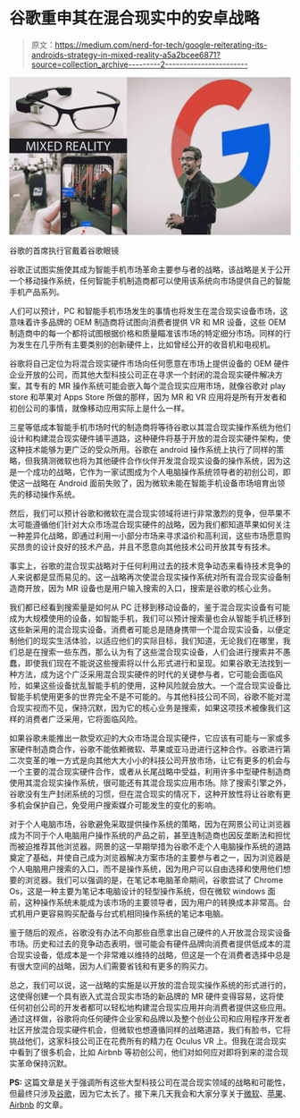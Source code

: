 # 谷歌重申其在混合现实中的安卓战略

> 原文：<https://medium.com/nerd-for-tech/google-reiterating-its-androids-strategy-in-mixed-reality-a5a2bcee6871?source=collection_archive---------2----------------------->

![](img/1b60a1db9d235db85c0f11bd21cfc6a7.png)

谷歌的首席执行官戴着谷歌眼镜

谷歌正试图实施使其成为智能手机市场革命主要参与者的战略，该战略是关于公开一个移动操作系统，任何智能手机制造商都可以使用该系统向市场提供自己的智能手机产品系列。

人们可以预计，PC 和智能手机市场发生的事情也将发生在混合现实设备市场，这意味着许多品牌的 OEM 制造商将试图向消费者提供 VR 和 MR 设备，这些 OEM 制造商中的每一个都将试图根据价格和质量瞄准该市场的特定细分市场。同样的行为发生在几乎所有主要类别的创新硬件上，比如曾经公开的收音机和电视机。

谷歌将自己定位为将混合现实硬件市场向任何愿意在市场上提供设备的 OEM 硬件企业开放的公司，而其他大型科技公司正在寻求一个封闭的混合现实硬件解决方案，其专有的 MR 操作系统可能会嵌入每个混合现实应用市场，就像谷歌对 play store 和苹果对 Apps Store 所做的那样，因为 MR 和 VR 应用将是所有开发者和初创公司的事情，就像移动应用实际上是什么一样。

三星等低成本智能手机市场时代的制造商将等待谷歌以其混合现实操作系统为他们设计和构建混合现实硬件铺平道路，这种硬件将基于开放的混合现实硬件架构，使这种技术能够为更广泛的受众所用。谷歌在 android 操作系统上执行了同样的策略，但我猜测微软也将为其他硬件合作伙伴开发混合现实设备的操作系统，因为这是一个成功的战略，它作为一家试图成为个人电脑操作系统领导者的初创公司，即使这一战略在 Android 面前失败了，因为微软未能在智能手机设备市场培育出领先的移动操作系统。

然后，我们可以预计谷歌和微软在混合现实领域将进行非常激烈的竞争，但苹果不太可能遵循他们针对大众市场混合现实硬件的战略，因为我们都知道苹果如何关注一种差异化战略，即通过利用一小部分市场来寻求溢价和高利润，这些市场愿意购买昂贵的设计良好的技术产品，并且不愿意向其他技术公司开放其专有技术。

事实上，谷歌的混合现实战略对于任何利用过去的技术竞争动态来看待技术竞争的人来说都是显而易见的。这一战略再次使混合现实操作系统对所有混合现实设备制造商开放，因为 MR 设备也是用户输入搜索的入口，搜索是谷歌的核心业务。

我们都已经看到搜索量是如何从 PC 迁移到移动设备的，鉴于混合现实设备有可能成为大规模使用的设备，如智能手机，我们可以预计搜索量也会从智能手机迁移到这些新采用的混合现实设备。消费者可能总是随身携带一个混合现实设备，以便定制他们的现实生活体验，以适应他们的实际目标，我们知道，无论我们在哪里，我们总是在搜索一些东西，那么认为有了这些混合现实设备，人们会进行搜索并不愚蠢，即使我们现在不能说这些搜索将以什么形式进行和呈现。如果谷歌无法找到一种方法，成为这个广泛采用混合现实硬件的时代的关键参与者，它可能会面临风险，如果这些设备扰乱智能手机的使用，这种风险就会放大。一个混合现实设备比智能手机使用更多的世界完全不是不可能的。与其他科技公司不同，谷歌不能对混合现实视而不见，保持沉默，因为它的核心业务是搜索，如果这项技术被像我们这样的消费者广泛采用，它将面临风险。

如果谷歌未能推出一款受欢迎的大众市场混合现实硬件，它应该有可能与一家或多家硬件制造商合作，谷歌不能依赖微软、苹果或亚马逊进行这种合作。谷歌进行第二次变革的唯一方式是向其他大大小小的科技公司开放市场，让它有更多的机会与一个主要的混合现实硬件合作，或者从长尾战略中受益，利用许多中型硬件制造商使用其混合现实操作系统，很可能还有其混合现实应用市场。除了搜索引擎之外，谷歌没有生产封闭系统的习惯，但在混合现实的情况下，这种开放性将让谷歌有更多机会保护自己，免受用户搜索媒介可能发生的变化的影响。

对于个人电脑市场，谷歌避免采取提供操作系统的策略，因为在网景公司让浏览器成为不同于个人电脑用户操作系统的产品之前，甚至连制造商也因反垄断法和担忧而被迫推荐其他浏览器。网景的这一早期举措为谷歌不走个人电脑操作系统的道路奠定了基础，并使自己成为浏览器解决方案市场的主要参与者之一，因为浏览器是个人电脑用户搜索的入口，而不是操作系统，因为用户可以自由选择和使用他们想要的浏览器。我们可以强调的是，在笔记本电脑革命期间，谷歌尝试了 Chrome Os，这是一种主要为笔记本电脑设计的轻型操作系统，但在微软 windows 面前，这种操作系统未能成为该市场的主要领导者，因为用户的转换成本非常高。台式机用户更容易购买配备与台式机相同操作系统的笔记本电脑。

鉴于随后的观点，谷歌没有办法不向那些自愿拿出自己硬件的人开放混合现实设备市场。历史和过去的竞争动态表明，很可能会有硬件品牌向消费者提供低成本的混合现实设备，低成本是一个非常难以维持的战略，但这是一个在消费者选择中总是有很大空间的战略，因为人们需要省钱和有更多的购买力。

总之，我们可以说，这一战略的实施是以开放的混合现实操作系统的形式进行的，这使得创建一个具有嵌入式混合现实市场的新品牌的 MR 硬件变得容易，这将使任何初创公司的开发者都可以轻松地构建混合现实应用并向消费者提供这些应用。通过这样做，谷歌将向任何硬件企业家和品牌以及整个创业公司和应用程序开发者社区开放混合现实硬件机会，但微软也想遵循同样的战略道路，我们有脸书，它将挑战他们，这家科技公司正在花费所有的精力在 Oculus VR 上。但我在混合现实中看到了很多机会，比如 Airbnb 等初创公司，他们对如何应对即将到来的混合现实革命保持沉默。

**PS:** 这篇文章是关于强调所有这些大型科技公司在混合现实领域的战略和可能性，但最终只涉及[谷歌](https://arvr.google.com/)，因为它太长了。接下来几天我会和大家分享关于[微软](https://docs.microsoft.com/en-us/windows/mixed-reality/discover/mixed-reality)、[苹果](https://www.apple.com/augmented-reality/)、 [Airbnb](https://fr.airbnb.com/experiences/120483?_set_bev_on_new_domain=1648793232_ZDYwZmM2M2I4Yzc5) 的文章。